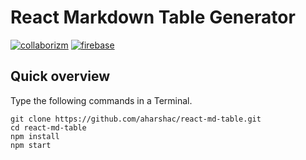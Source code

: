 # React Markdown Table Generator
[![collaborizm](https://img.shields.io/badge/Collaborizm-sign%20up-blue.svg)](https://www.collaborizm.com) [![firebase](https://img.shields.io/badge/Firebase-run-brightgreen.svg)](https://react-md-table.firebaseapp.com/)

## Quick overview
Type the following commands in a Terminal.
```
git clone https://github.com/aharshac/react-md-table.git
cd react-md-table
npm install
npm start
```
